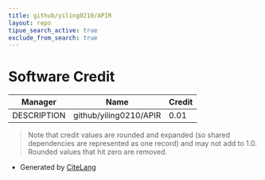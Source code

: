 ```yaml
---
title: github/yiling0210/APIR
layout: repo
tipue_search_active: true
exclude_from_search: true
---
```

# Software Credit

|Manager|Name|Credit|
|-------|----|------|
|DESCRIPTION|github/yiling0210/APIR|0.01|


> Note that credit values are rounded and expanded (so shared dependencies are represented as one record) and may not add to 1.0. Rounded values that hit zero are removed.


- Generated by [CiteLang](https://github.com/vsoch/citelang)
